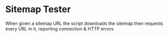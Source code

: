 # Sitemap Tester

When given a sitemap URL the script downloads the sitemap then requests every URL in it, reporting connection & HTTP errors
